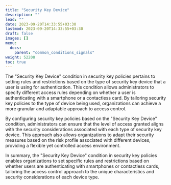 ```yaml
---
title: "Security Key Device"
description: ""
lead: ""
date: 2023-09-20T14:33:55+03:30
lastmod: 2023-09-20T14:33:55+03:30
draft: false
images: []
menu:
  docs:
    parent: "common_conditions_signals"
weight: 52200
toc: true
---
```


The "Security Key Device" condition in security key policies pertains to setting rules and restrictions based on the type of security key device that a user is using for authentication. This condition allows administrators to specify different access rules depending on whether a user is authenticating with a smartphone or a contactless card. By tailoring security key policies to the type of device being used, organizations can achieve a more granular and adaptable approach to access control.

By configuring security key policies based on the "Security Key Device" condition, administrators can ensure that the level of access granted aligns with the security considerations associated with each type of security key device. This approach also allows organizations to adapt their security measures based on the risk profile associated with different devices, providing a flexible yet controlled access environment.

In summary, the "Security Key Device" condition in security key policies enables organizations to set specific rules and restrictions based on whether users are authenticating with smartphones or contactless cards, tailoring the access control approach to the unique characteristics and security considerations of each device type.
